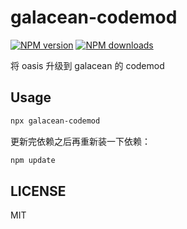 # galacean-codemod

[![NPM version](https://img.shields.io/npm/v/galacean-codemod.svg?style=flat)](https://npmjs.org/package/galacean-codemod)
[![NPM downloads](http://img.shields.io/npm/dm/galacean-codemod.svg?style=flat)](https://npmjs.org/package/galacean-codemod)

将 oasis 升级到 galacean 的 codemod

## Usage

```bash
npx galacean-codemod
```
更新完依赖之后再重新装一下依赖：

```bash
npm update
```

## LICENSE

MIT

